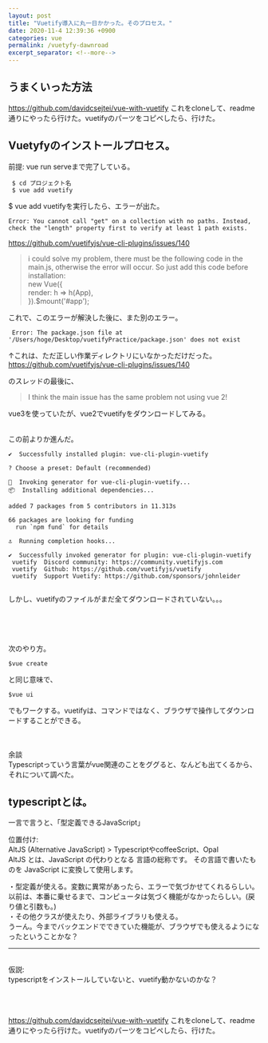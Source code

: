 ```yaml
---
layout: post
title: "Vuetify導入に丸一日かかった。そのプロセス。"
date: 2020-11-4 12:39:36 +0900
categories: vue
permalink: /vuetyfy-dawnroad
excerpt_separator: <!--more-->
---
```


## うまくいった方法


https://github.com/davidcsejtei/vue-with-vuetify
これをcloneして、readme通りにやったら行けた。vuetifyのパーツをコピペしたら、行けた。

## Vuetyfyのインストールプロセス。

前提: vue run serveまで完了している。

```
 $ cd プロジェクト名 
 $ vue add vuetify
```

$ vue add vuetifyを実行したら、エラーが出た。

```
Error: You cannot call "get" on a collection with no paths. Instead, check the "length" property first to verify at least 1 path exists.
```

https://github.com/vuetifyjs/vue-cli-plugins/issues/140

>i could solve my problem, there must be the following code in the main.js, otherwise the error will occur. So just add this code before installation:<br>
> new Vue({<br>
    render: h => h(App),<br>
}).$mount('#app');

これで、このエラーが解決した後に、また別のエラー。<be>

```
 Error: The package.json file at '/Users/hoge/Desktop/vuetifyPractice/package.json' does not exist
```
↑これは、ただ正しい作業ディレクトリにいなかっただけだった。
<br>
https://github.com/vuetifyjs/vue-cli-plugins/issues/140

のスレッドの最後に、
>I think the main issue has the same problem not using vue 2!

vue3を使っていたが、vue2でvuetifyをダウンロードしてみる。

<br>
この前よりか進んだ。

```
✔  Successfully installed plugin: vue-cli-plugin-vuetify

? Choose a preset: Default (recommended)

🚀  Invoking generator for vue-cli-plugin-vuetify...
📦  Installing additional dependencies...

added 7 packages from 5 contributors in 11.313s

66 packages are looking for funding
  run `npm fund` for details

⚓  Running completion hooks...

✔  Successfully invoked generator for plugin: vue-cli-plugin-vuetify
 vuetify  Discord community: https://community.vuetifyjs.com
 vuetify  Github: https://github.com/vuetifyjs/vuetify
 vuetify  Support Vuetify: https://github.com/sponsors/johnleider


```
しかし、vuetifyのファイルがまだ全てダウンロードされていない。。。


<br><br><br>

次のやり方。
<br>

```
$vue create
```
と同じ意味で、


```
$vue ui
```

でもワークする。vuetifyは、コマンドではなく、ブラウザで操作してダウンロードすることができる。

<br><br>
余談
<br>
Typescriptっていう言葉がvue関連のことをググると、なんども出てくるから、それについて調べた。<br>

## typescriptとは。

一言で言うと、「型定義できるJavaScript」

位置付け:<br>
AltJS (Alternative JavaScript) > TypescriptやcoffeeScript、Opal<br>
AltJS とは、JavaScript の代わりとなる 言語の総称です。
その言語で書いたものを JavaScript に変換して使用します。<br>


・型定義が使える。変数に異常があったら、エラーで気づかせてくれるらしい。以前は、本番に乗せるまで、コンピュータは気づく機能がなかったらしい。(戻り値と引数も。)<br>
・その他クラスが使えたり、外部ライブラリも使える。<br>
うーん。今までバックエンドでできていた機能が、ブラウザでも使えるようになったということかな？<br>

------
<br>
仮説: <br>
typescriptをインストールしていないと、vuetify動かないのかな？

<br><br>

https://github.com/davidcsejtei/vue-with-vuetify
これをcloneして、readme通りにやったら行けた。vuetifyのパーツをコピペしたら、行けた。